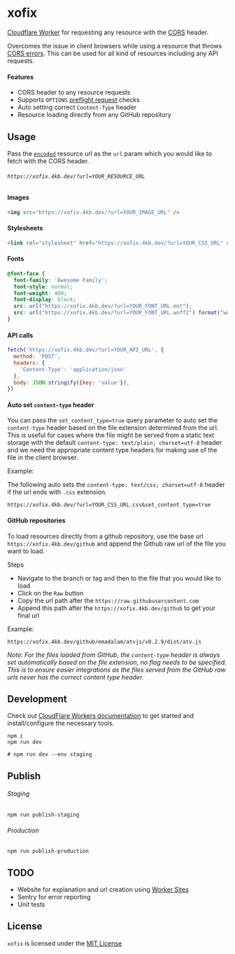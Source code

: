 # xofix

[Cloudflare Worker](https://workers.cloudflare.com/) for requesting any resource with the [CORS](https://developer.mozilla.org/en-US/docs/Web/HTTP/CORS) header.

Overcomes the issue in client browsers while using a resource that throws [CORS errors](https://developer.mozilla.org/en-US/docs/Web/HTTP/CORS/Errors). This can be used for all kind of resources including any API requests.

#### Features
- CORS header to any resource requests
- Supports `OPTIONS` [preflight request](https://developer.mozilla.org/en-US/docs/Glossary/Preflight_request) checks
- Auto setting correct `Content-Type` header
- Resource loading directly from any GitHub repository

## Usage

Pass the [`encoded`](https://developer.mozilla.org/en-us/docs/Web/JavaScript/Reference/Global_Objects/encodeURIComponent) resource url as the `url` param which you would like to fetch with the CORS header.

###### `https://xofix.4kb.dev/?url=YOUR_RESOURCE_URL`


#### Images

```html
<img src="https://xofix.4kb.dev/?url=YOUR_IMAGE_URL" />
```

#### Stylesheets

```html
<link rel="stylesheet" href="https://xofix.4kb.dev/?url=YOUR_CSS_URL" crossorigin="anonymous" />
```

#### Fonts

```css
@font-face {
  font-family: 'Awesome Family';
  font-style: normal;
  font-weight: 400;
  font-display: block;
  src: url("https://xofix.4kb.dev/?url=YOUR_FONT_URL.eot");
  src: url("https://xofix.4kb.dev/?url=YOUR_FONT_URL.woff2") format("woff2"), url("https://xofix.4kb.dev/?url=YOUR_FONT_URL.woff") format("woff"), url("https://xofix.4kb.dev/?url=YOUR_FONT_URL.ttf") format("truetype");
}

```

#### API calls
```js
fetch('https://xofix.4kb.dev/?url=YOUR_API_URL', {
  method: 'POST',
  headers: {
    'Content-Type': 'application/json'
  },
  body: JSON.stringify({key: 'value'}),
})
```

#### Auto set `content-type` header

You can pass the `set_content_type=true` query parameter to auto set the `content-type` header based on the file extension determined from the url. This is useful for cases where the file might be served from a static text storage with the default `content-type: text/plain; charset=utf-8` header and we need the appropriate content type headers for making use of the file in the client browser.

Example:

The following auto sets the `content-type: text/css; charset=utf-8` header if the url ends with `.css` extension.

```
https://xofix.4kb.dev/?url=YOUR_CSS_URL.css&set_content_type=true
```

#### GitHub repositories

To load resources directly from a github repository, use the base url `https://xofix.4kb.dev/github` and append the Github raw url of the file you want to load.

Steps
- Navigate to the branch or tag and then to the file that you would like to load
- Click on the `Raw` button
- Copy the url path after the `https://raw.githubusercontent.com`
- Append this path after the `https://xofix.4kb.dev/github` to get your final url

Example:

```
https://xofix.4kb.dev/github/emadalam/atvjs/v0.2.9/dist/atv.js
```

*Note: For the files loaded from GitHub, the `content-type` header is always set automatically based on the file extension, no flag needs to be specified. This is to ensure easier integrations as the files served from the GitHub raw urls never has the correct content type header.*

## Development

Check out [CloudFlare Workers documentation](https://developers.cloudflare.com/workers/) to get started and install/configure the necessary tools.

```shell
npm i
npm run dev

# npm run dev --env staging
```

## Publish

###### Staging

```
npm run publish-staging
```

###### Production

```
npm run publish-production
```

## TODO
- Website for explanation and url creation using [Worker Sites](https://developers.cloudflare.com/workers/platform/sites)
- Sentry for error reporting
- Unit tests

## License
`xofix` is licensed under the [MIT License](https://opensource.org/licenses/MIT)